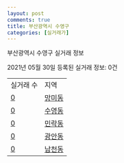 ```yaml
---
layout: post
comments: true
title: 부산광역시 수영구
categories: [실거래가]
---
```


부산광역시 수영구 실거래 정보

2021년 05월 30일 등록된 실거래 정보: 0건


<table>
  <tr>
    <td>실거래 수</td>
    <td>지역</td>
  </tr>

  
  <tr>
    <td><a href="2650010100.html">0</a></td>
    <td><a href="2650010100.html">망미동</a></td>
  </tr>
    

  <tr>
    <td><a href="2650010200.html">0</a></td>
    <td><a href="2650010200.html">수영동</a></td>
  </tr>
    

  <tr>
    <td><a href="2650010300.html">0</a></td>
    <td><a href="2650010300.html">민락동</a></td>
  </tr>
    

  <tr>
    <td><a href="2650010400.html">0</a></td>
    <td><a href="2650010400.html">광안동</a></td>
  </tr>
    

  <tr>
    <td><a href="2650010500.html">0</a></td>
    <td><a href="2650010500.html">남천동</a></td>
  </tr>
    


</table>
    